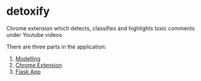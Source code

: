 # detoxify
Chrome extension which detects, classifies and highlights toxic comments under Youtube videos

There are three parts in the application:

1. [Modelling](notebooks/)
2. [Chrome Extension](chrome_extension/)
3. [Flask App](flask_app/)
